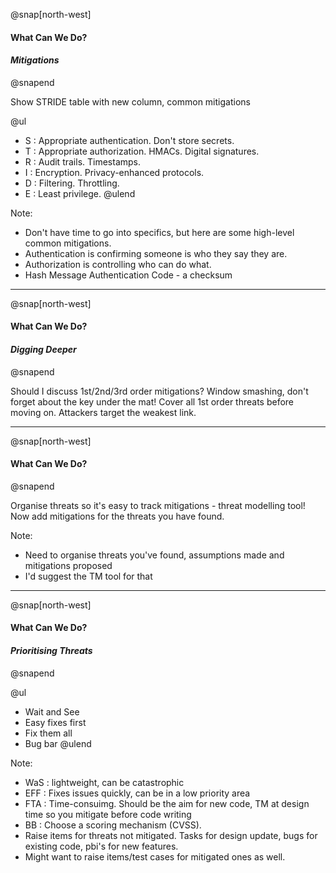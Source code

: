 @snap[north-west]
#### What Can We Do?
#### *Mitigations*
@snapend

Show STRIDE table with new column, common mitigations

@ul
- S : Appropriate authentication. Don't store secrets.
- T : Appropriate authorization. HMACs. Digital signatures.
- R : Audit trails. Timestamps.
- I : Encryption. Privacy-enhanced protocols.
- D : Filtering. Throttling.
- E : Least privilege.
@ulend


Note:
- Don't have time to go into specifics, but here are some high-level common mitigations.
- Authentication is confirming someone is who they say they are.
- Authorization is controlling who can do what.
- Hash Message Authentication Code - a checksum

---

@snap[north-west]
#### What Can We Do?
#### *Digging Deeper*
@snapend

Should I discuss 1st/2nd/3rd order mitigations?
Window smashing, don't forget about the key under the mat!
Cover all 1st order threats before moving on.
Attackers target the weakest link.

---

@snap[north-west]
#### What Can We Do?
@snapend

Organise threats so it's easy to track mitigations - threat modelling tool!
Now add mitigations for the threats you have found.

Note:
- Need to organise threats you've found, assumptions made and mitigations proposed
- I'd suggest the TM tool for that

---

@snap[north-west]   
#### What Can We Do?
#### *Prioritising Threats*
@snapend

@ul
- Wait and See
- Easy fixes first
- Fix them all
- Bug bar
@ulend

Note:
- WaS : lightweight, can be catastrophic
- EFF : Fixes issues quickly, can be in a low priority area
- FTA : Time-consuimg. Should be the aim for new code, TM at design time so you mitigate before code writing
- BB : Choose a scoring mechanism (CVSS).
- Raise items for threats not mitigated. Tasks for design update, bugs for existing code, pbi's for new features.
- Might want to raise items/test cases for mitigated ones as well.